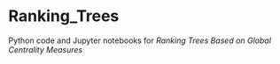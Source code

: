 # Ranking_Trees
Python code and Jupyter notebooks for *Ranking Trees Based on Global Centrality Measures*
